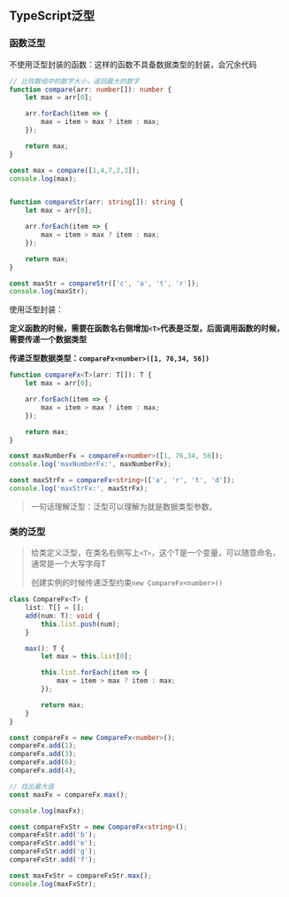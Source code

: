 ## TypeScript泛型



### 函数泛型

不使用泛型封装的函数：这样的函数不具备数据类型的封装，会冗余代码

```typescript
// 比较数组中的数字大小，返回最大的数字
function compare(arr: number[]): number {
    let max = arr[0];

    arr.forEach(item => {
        max = item > max ? item : max;
    });

    return max;
}

const max = compare([1,4,7,2,3]);
console.log(max);


function compareStr(arr: string[]): string {    
    let max = arr[0];

    arr.forEach(item => {
        max = item > max ? item : max;
    });

    return max;
}

const maxStr = compareStr(['c', 'a', 't', 'r']);
console.log(maxStr);
```



使用泛型封装：

**定义函数的时候，需要在函数名右侧增加`<T>`代表是泛型，后面调用函数的时候，需要传递一个数据类型**

**传递泛型数据类型：`compareFx<number>([1, 76,34, 56])`**

```typescript
function compareFx<T>(arr: T[]): T {
    let max = arr[0];

    arr.forEach(item => {
        max = item > max ? item : max;
    });

    return max;
}

const maxNumberFx = compareFx<number>([1, 76,34, 56]);
console.log('maxNumberFx:', maxNumberFx);

const maxStrFx = compareFx<string>(['a', 'r', 't', 'd']);
console.log('maxStrFx:', maxStrFx);
```

> 一句话理解泛型：泛型可以理解为就是数据类型参数。



### 类的泛型

> 给类定义泛型，在类名右侧写上`<T>`，这个T是一个变量，可以随意命名，通常是一个大写字母T
>
> 创建实例的时候传递泛型约束`new CompareFx<number>()`

```typescript
class CompareFx<T> {
    list: T[] = [];
    add(num: T): void {
        this.list.push(num);
    }

    max(): T {
        let max = this.list[0];

        this.list.forEach(item => {
            max = item > max ? item : max;
        });

        return max;
    }
}

const compareFx = new CompareFx<number>();
compareFx.add(1);
compareFx.add(3);
compareFx.add(6);
compareFx.add(4);

// 找出最大值
const maxFx = compareFx.max();

console.log(maxFx);

const compareFxStr = new CompareFx<string>();
compareFxStr.add('b');
compareFxStr.add('e');
compareFxStr.add('g');
compareFxStr.add('f');

const maxFxStr = compareFxStr.max();
console.log(maxFxStr);
```

